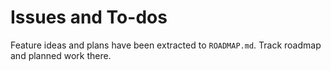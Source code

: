 # Issues and To-dos

Feature ideas and plans have been extracted to `ROADMAP.md`. Track roadmap and planned work there.
